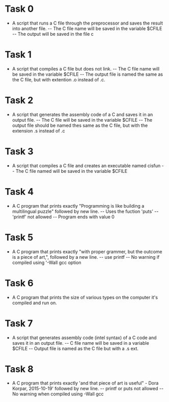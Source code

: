 # Task 0
 - A script that runs a C file through the preprocessor and saves the result into another file.
       -- The C file name will be saved in the variable $CFILE
       -- The output will be saved in the file c
# Task 1
 - A script that compiles a C file but does not link.
       -- The C file name will be saved in the variable $CFILE
       -- The output file is named the same as the C file, but with extention .o instead of .c.
# Task 2
 - A script that generates the assembly code of a C and saves it in an output file. 
       -- The C file will be saved in the variable $CFILE
       -- The output file should be named thes same as the C file, but with the extension .s instead of .c
# Task 3
 - A script that compiles a C file and creates an executable named cisfun
       -- The C file named will be saved in the variable $CFILE
# Task 4
 - A C program that prints exactly "Programming is like building a multilingual puzzle" followed by new line.
      -- Uses the fuction 'puts'
      -- 'printf' not allowed
      -- Program ends with value 0
# Task 5
 - A C program that prints exactly "with proper grammer, but the outcome is a piece of art,", followed by a new line.
      -- use printf
      -- No warning if compiled using '-Wall gcc option 
# Task 6
 - A C program that prints the size of various types on the computer it's compiled and run on.
# Task 7 
 - A script that generates assembly code (intel syntax) of a C code and saves it in an output file.
      -- C file name will be saved in a variable $CFILE
      -- Output file is named as the C file but with a .s ext.
# Task 8
 - A C program that prints exactly 'and that piece of art is useful" - Dora Korpar, 2015-10-19' followed by new line.
     -- printf or puts not allowed
     -- No warning when compiled using -Wall gcc
